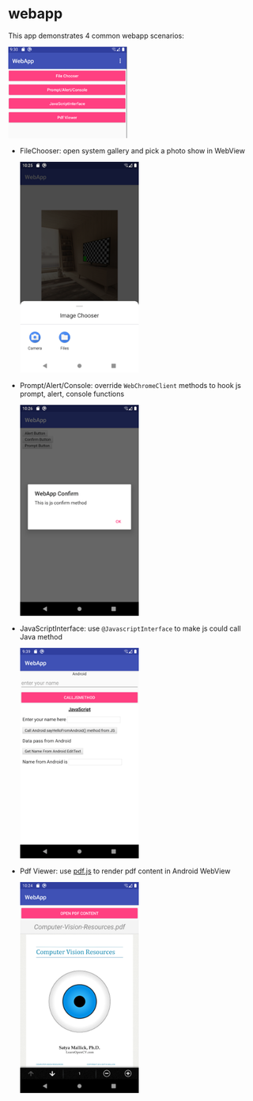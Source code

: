 # webapp
This app demonstrates 4 common webapp scenarios:

<img src="https://github.com/zac4j/webapp/blob/master/art/web-app.png" width="240">

+ FileChooser: open system gallery and pick a photo show in WebView
  
  <img src="https://github.com/zac4j/webapp/blob/master/art/file-chooser.png" width="240">
+ Prompt/Alert/Console: override `WebChromeClient` methods to hook js prompt, alert, console functions
  
  <img src="https://github.com/zac4j/webapp/blob/master/art/js-prompt.png" width="240">
+ JavaScriptInterface: use `@JavascriptInterface` to make js could call Java method
  
  <img src="https://github.com/zac4j/webapp/blob/master/art/js-interface.png" width="240">
+ Pdf Viewer: use [pdf.js][pdfjs] to render pdf content in Android WebView
  
  <img src="https://github.com/zac4j/webapp/blob/master/art/pdf-viewer.png" width="240">
  
[pdfjs]:https://mozilla.github.io/pdf.js/
